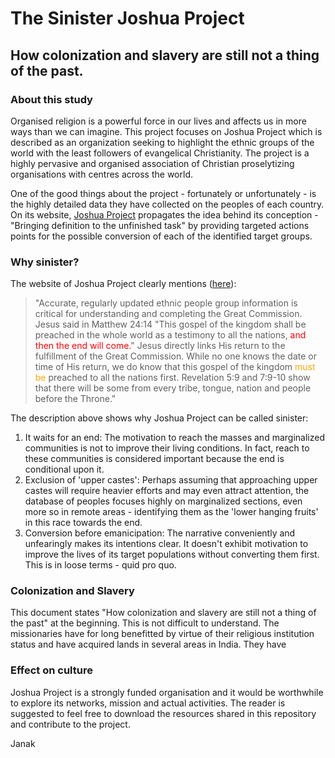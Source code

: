 # The Sinister Joshua Project  
  
How colonization and slavery are still not a thing of the past.
---  
  
### About this study  
Organised religion is a powerful force in our lives and affects us in more ways than we can imagine. This project focuses on Joshua Project which is described as an organization seeking to highlight the ethnic groups of the world with the least followers of evangelical Christianity. The project is a highly pervasive and organised association of Christian proselytizing organisations with centres across the world.  
  
One of the good things about the project - fortunately or unfortunately - is the highly detailed data they have collected on the peoples of each country. On its website, [Joshua Project](www.joshuaproject.net) propagates the idea behind its conception - "Bringing definition to the unfinished task" by providing targeted actions points for the possible conversion of each of the identified target groups.  
  
### Why sinister?  
The website of Joshua Project clearly mentions \([here](http://legacy.joshuaproject.net/joshua-project.php)\):  
>"Accurate, regularly updated ethnic people group information is critical for understanding and completing the Great Commission. Jesus said in Matthew 24:14 "This gospel of the kingdom shall be preached in the whole world as a testimony to all the nations, <font color='red'>and then the end will come.</font>" Jesus directly links His return to the fulfillment of the Great Commission. While no one knows the date or time of His return, we do know that this gospel of the kingdom <font color='orange'>must be </font>preached to all the nations first. Revelation 5:9 and 7:9-10 show that there will be some from every tribe, tongue, nation and people before the Throne."

The description above shows why Joshua Project can be called sinister:  
1. It waits for an end: The motivation to reach the masses and marginalized communities is not to improve their living conditions. In fact, reach to these communities is considered important because the end is conditional upon it.  
2. Exclusion of 'upper castes': Perhaps assuming that approaching upper castes will require heavier efforts and may even attract attention, the database of peoples focuses highly on marginalized sections, even more so in remote areas - identifying them as the 'lower hanging fruits' in this race towards the end.  
3. Conversion before emanicipation: The narrative conveniently and unfearingly makes its intentions clear. It doesn't exhibit motivation to improve the lives of its target populations without converting them first. This is in loose terms - quid pro quo.  
  
### Colonization and Slavery  
This document states "How colonization and slavery are still not a thing of the past" at the beginning. This is not difficult to understand. The missionaries have for long benefitted by virtue of their religious institution status and have acquired lands in several areas in India. They have 
  
### Effect on culture  
  
Joshua Project is a strongly funded organisation and it would be worthwhile to explore its networks, mission and actual activities. The reader is suggested to feel free to download the resources shared in this repository and contribute to the project.  
  
Janak
